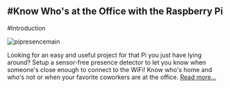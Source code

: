 #Know Who's at the Office with the Raspberry Pi
---

#Introduction

![pipresencemain](https://cloud.githubusercontent.com/assets/10930201/17980701/27f5df6c-6ac6-11e6-8769-1cb1e04eb2b2.png)

Looking for an easy and useful project for that Pi you just have lying around? Setup a sensor-free presence detector to let you know when someone's close enough to connect to the WiFi! Know who's home and who's not or when your favorite coworkers are at the office. [Read more...](https://github.com/initialstate/pi-sensor-free-presence-detector/wiki)
